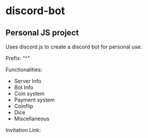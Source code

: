 # discord-bot
Personal JS project
-------------------
Uses discord.js to create a discord bot for personal use.

Prefix: "^"

Functionalities:
- Server Info
- Bot Info
- Coin system
- Payment system
- Coinflip
- Dice
- Miscellaneous

Invitation Link:
<removed>
